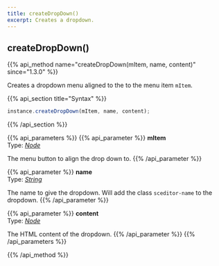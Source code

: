 ```yaml
---
title: createDropDown()
excerpt: Creates a dropdown.
---
```

## createDropDown()

{{% api_method name="createDropDown(mItem, name, content)" since="1.3.0" %}}

Creates a dropdown menu aligned to the to the menu item `mItem`.


{{% api_section title="Syntax" %}}
```js
instance.createDropDown(mItem, name, content);
```
{{% /api_section %}}


{{% api_parameters %}}
{{% api_parameter %}}
**mItem**  
Type: *[Node](/api/types/#node)*

The menu button to align the drop down to.
{{% /api_parameter %}}

{{% api_parameter %}}
**name**  
Type: *[String](/api/types/#string)*

The name to give the dropdown. Will add the class `sceditor-name` to the dropdown. 
{{% /api_parameter %}}

{{% api_parameter %}}
**content**  
Type: *[Node](/api/types/#node)*

The HTML content of the dropdown.
{{% /api_parameter %}}
{{% /api_parameters %}}

{{% /api_method %}}
